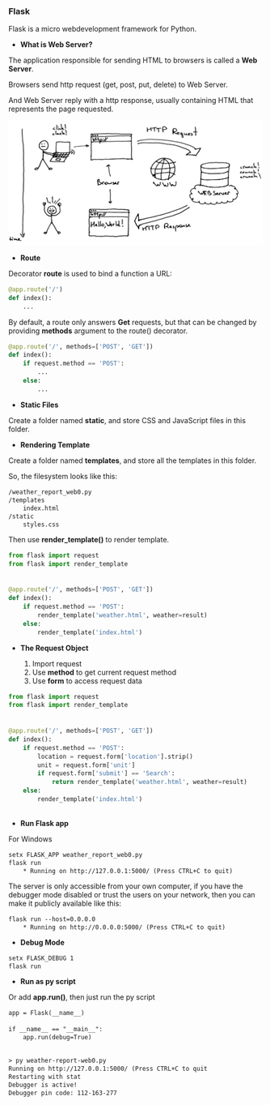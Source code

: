 ### Flask

Flask is a micro webdevelopment framework for Python.

* **What is Web Server?**

The application responsible for sending HTML to browsers is called a **Web Server**.

Browsers send http request (get, post, put, delete) to Web Server.

And Web Server reply with a http response, usually containing HTML that represents the page requested. 

![](/assets/ch4/HTTP_request_response.png)

* **Route**

Decorator **route** is used to bind a function a URL:

```python
@app.route('/')
def index():
    ...
```

By default, a route only answers **Get** requests, but that can be changed by providing **methods** argument to the route() decorator.

```python
@app.route('/', methods=['POST', 'GET'])
def index():
    if request.method == 'POST':
        ...
    else:
        ...
```
* **Static Files**

Create a folder named **static**, and store CSS and JavaScript files in this folder.

* **Rendering Template**

Create a folder named **templates**, and store all the templates in this folder.

So, the filesystem looks like this:

```
/weather_report_web0.py
/templates
    index.html
/static
    styles.css
```

Then use **render_template()** to render template.

```python
from flask import request
from flask import render_template


@app.route('/', methods=['POST', 'GET'])
def index():
    if request.method == 'POST':
        render_template('weather.html', weather=result)
    else:
        render_template('index.html')
```

* **The Request Object**

    1. Import request
    2. Use **method** to get current request method
    3. Use **form** to access request data

```python
from flask import request
from flask import render_template


@app.route('/', methods=['POST', 'GET'])
def index():
    if request.method == 'POST':
        location = request.form['location'].strip()
        unit = request.form['unit']
        if request.form['submit'] == 'Search':
            return render_template('weather.html', weather=result)
    else:
        render_template('index.html')
    
```

* **Run Flask app**

For Windows
```
setx FLASK_APP weather_report_web0.py
flask run
    * Running on http://127.0.0.1:5000/ (Press CTRL+C to quit)
```

The server is only accessible from your own computer, if you have the debugger mode disabled or trust the users on your network, then you can make it publicly available like this:

```
flask run --host=0.0.0.0
    * Running on http://0.0.0.0:5000/ (Press CTRL+C to quit)
```

* **Debug Mode**
```
setx FLASK_DEBUG 1
flask run
```

* **Run as py script**

Or add **app.run()**, then just run the py script

```
app = Flask(__name__)

if __name__ == "__main__":
    app.run(debug=True)
    
```
```
> py weather-report-web0.py
Running on http://127.0.0.1:5000/ (Press CTRL+C to quit
Restarting with stat
Debugger is active!
Debugger pin code: 112-163-277
```
    









